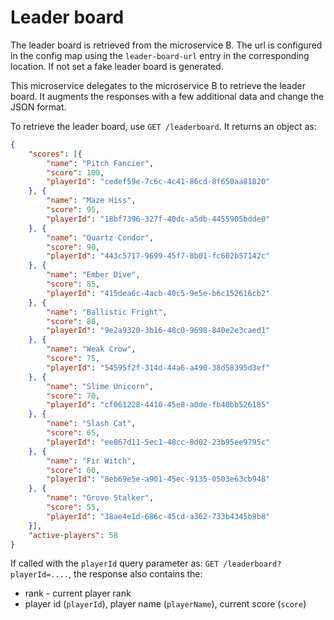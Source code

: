 # Leader board

The leader board is retrieved from the microservice B. The url is configured in the config map using the `leader-board-url`
 entry in the corresponding location. If not set a fake leader board is generated.
 
 This microservice delegates to the microservice B to retrieve the leader board. It augments the responses with a few 
 additional data and change the JSON format.
 
To retrieve the leader board, use `GET /leaderboard`. It returns an object as:

```json
{
    "scores": [{
        "name": "Pitch Fancier",
        "score": 100,
        "playerId": "cedef59e-7c6c-4c41-86cd-8f650aa81820"
    }, {
        "name": "Maze Hiss",
        "score": 95,
        "playerId": "18bf7396-327f-40dc-a5db-4455905bdde0"
    }, {
        "name": "Quartz Condor",
        "score": 90,
        "playerId": "443c5717-9699-45f7-8b01-fc602b57142c"
    }, {
        "name": "Ember Dive",
        "score": 85,
        "playerId": "415dea6c-4acb-40c5-9e5e-b6c152616cb2"
    }, {
        "name": "Ballistic Fright",
        "score": 80,
        "playerId": "9e2a9320-3b16-48c0-9698-840e2e3caed1"
    }, {
        "name": "Weak Crow",
        "score": 75,
        "playerId": "54595f2f-314d-44a6-a490-38d58395d3ef"
    }, {
        "name": "Slime Unicorn",
        "score": 70,
        "playerId": "cf061228-4410-45e8-a0de-fb40bb526185"
    }, {
        "name": "Slash Cat",
        "score": 65,
        "playerId": "ee867d11-5ec1-48cc-8d02-23b95ee9795c"
    }, {
        "name": "Fir Witch",
        "score": 60,
        "playerId": "8eb69e5e-a901-45ec-9135-0503e63cb948"
    }, {
        "name": "Grove Stalker",
        "score": 55,
        "playerId": "38ae4e1d-686c-45cd-a362-733b4345b9b8"
    }],
    "active-players": 58
}
```

If called with the `playerId` query parameter as: `GET /leaderboard?playerId=....`, the response also contains the:

* rank - current player rank
* player id (`playerId`), player name (`playerName`), current score (`score`) 

